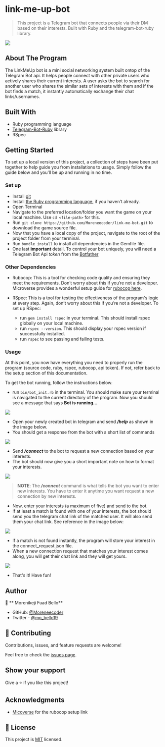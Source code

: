 # link-me-up-bot
> This project is a Telegram bot that connects people via their DM based on their interests. Built with Ruby and the telegram-bot-ruby library.

![](https://user-images.githubusercontent.com/38987207/110521212-c08eab00-810f-11eb-8d65-0deb57efd5f9.png)

## About The Program
The LinkMeUp bot is a mini social networking system built ontop of the Telegram Bot api. It helps people connect with other private users who actively shares their current interests. A user asks the bot to search for another user who shares the similar sets of interests with them and if the bot finds a match, it instantly  automatically exchange their chat links/usernames.

## Built With

- Ruby programming language
- [Telegram-Bot-Ruby](https://github.com/atipugin/telegram-bot-ruby) library
- RSpec

## Getting Started

To set up a local version of this project, a collection of steps have been put together to help guide you from installations to usage. Simply follow the guide below and you'll be up and running in no time.

### Set up

- Install [git](https://git-scm.com/downloads)
- Install [the Ruby programming language](https://ruby-doc.org/downloads/), if you haven't already.
- Open Terminal
- Navigate to the preferred location/folder you want the game on your local machine. Use `cd <file-path>` for this.
- Run `git clone https://github.com/Moreneecoder/link-me-bot.git` to download the game source file.
- Now that you have a local copy of the project, navigate to the root of the project folder from your terminal.
- Run `bundle install` to install all dependencies in the Gemfile file.
- One last **important** detail. To control your bot uniquely, you will need a Telegram Bot Api *token* from the [Botfather](https://core.telegram.org/bots#6-botfather)

### Other Dependencies

- Rubocop: This is a tool for checking code quality and ensuring they meet the requirements. Don’t worry about this if you’re not a developer. Microverse provides a wonderful setup guide for [rubocop here](https://github.com/microverseinc/linters-config/tree/master/ruby).

- RSpec: This is a tool for testing the effectiveness of the program's logic at every step. Again, don’t worry about this if you’re not a developer. To set up RSpec:
  - run `gem install rspec` in your terminal. This should install rspec globally on your local machine.
  - run `rspec --version`. This should display your rspec version if successfully installed.
  - run `rspec` to see passing and failing tests.

### Usage

At this point, you now have everything you need to properly run the program (source code, ruby, rspec, rubocop, api token). If not, refer back to the setup section of this documentation.

To get the bot running, follow the instructions below:

* run `bin/bot_init.rb` in the terminal. You should make sure your terminal is navigated to the current directory of the program. Now you should see a message that says **Bot is running...**

![](https://user-images.githubusercontent.com/38987207/110529160-30556380-8119-11eb-8bb6-a540988730c7.png)

* Open your newly created bot in telegram and send ***/help*** as shown in the image below.
* You should get a response from the bot with a short list of commands

![](https://user-images.githubusercontent.com/38987207/110531033-609e0180-811b-11eb-9366-ea6ce65106b3.png)

* Send ***/connect*** to the bot to request a new connection based on your interests.
* The bot should now give you a short important note on how to format your interests.

![](https://user-images.githubusercontent.com/38987207/110531861-647e5380-811c-11eb-95d5-0a3b551ed797.png)

> **NOTE**: The ***/connect*** command is what tells the bot you want to enter new interests. You have to enter it anytime you want request a new connection by new interests.

* Now, enter your interests (a maximum of five) and send to the bot.
* If at least a match is found with one of your interests, the bot should send you the telegram chat link of the matched user. It will also send them your chat link. See reference in the image below:

![](https://user-images.githubusercontent.com/38987207/110533927-c8a21700-811e-11eb-81aa-46d544874330.png)

* If a match is not found instantly, the program will store your interest in the connect_request.json file.
* When a new connection request that matches your interest comes along, you will get their chat link and they will get yours.

![](https://user-images.githubusercontent.com/38987207/110536384-b07fc700-8121-11eb-929a-ac7c51755abb.png)

* That's it! Have fun!

## Author

👤 ** Morenikeji Fuad Bello**

- GitHub: [@Moreneecoder](https://github.com/Moreneecoder)
- Twitter - [@mo_bello19](https://twitter.com/mo_bello19)

## 🤝 Contributing

Contributions, issues, and feature requests are welcome!

Feel free to check the [issues page](https://github.com/Moreneecoder/link-me-up-bot/issues).

## Show your support

Give a ⭐️ if you like this project!

## Acknowledgments

- [Micoverse](https://microverse.org) for the rubocop setup link

## 📝 License

This project is [MIT](https://opensource.org/licenses/MIT) licensed.
